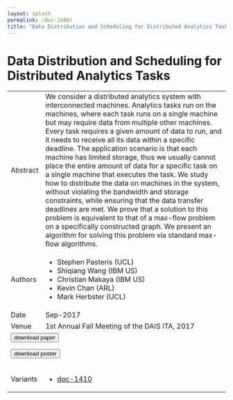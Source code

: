 ```yaml
---
layout: splash
permalink: /doc-1689/
title: "Data Distribution and Scheduling for Distributed Analytics Tasks"
---
```


# Data Distribution and Scheduling for Distributed Analytics Tasks

<table>
    <tbody>
    <tr>
        <td>Abstract</td>
        <td>We consider a distributed analytics system with interconnected machines. Analytics tasks run on the machines, where each task runs on a single machine but may require data from multiple other machines. Every task requires a given amount of data to run, and it needs to receive all its data within a specific deadline. The application scenario is that each machine has limited storage, thus we usually cannot place the entire amount of data for a specific task on a single machine that executes the task. We study how to distribute the data on machines in the system, without violating the bandwidth and storage constraints, while ensuring that the data transfer deadlines are met. We prove that a solution to this problem is equivalent to that of a max-flow problem on a specifically constructed graph. We present an algorithm for solving this problem via standard max-flow algorithms.</td>
    </tr>
    <tr>
        <td>Authors</td>
        <td>
            <ul>
                <li>Stephen Pasteris (UCL)</li>
                <li>Shiqiang Wang (IBM US)</li>
                <li>Christian Makaya (IBM US)</li>
                <li>Kevin Chan (ARL)</li>
                <li>Mark Herbster (UCL)</li>
            </ul>
        </td>
    </tr>
    <tr>
        <td>Date</td>
        <td>Sep-2017</td>
    </tr>
    <tr>
        <td>Venue</td>
        <td>1st Annual Fall Meeting of the DAIS ITA, 2017</td>
    </tr>
        <tr>
            <td colspan="2">
                <form method="get" action="https://ibm.box.com/v/doc-1689-paper">
                    <button type="submit">download paper</button>
                </form>
                <form method="get" action="https://ibm.box.com/v/doc-1689-poster">
                    <button type="submit">download poster</button>
                </form>
            </td>
        </tr>
        <tr>
            <td>Variants</td>
            <td>
                <ul>
                    <li><a href="\doc-1410\">doc-1410</a></li>
                </ul>
            </td>
        </tr>
    </tbody>
</table>
